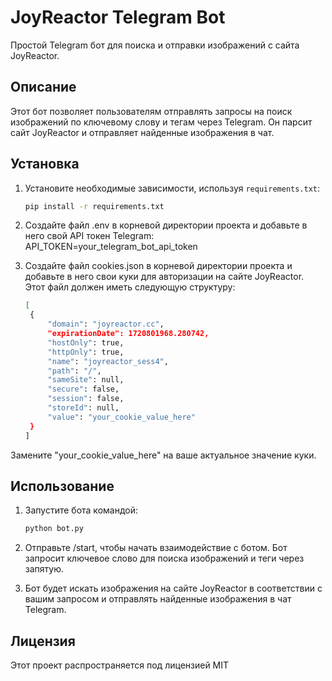# JoyReactor Telegram Bot

Простой Telegram бот для поиска и отправки изображений с сайта JoyReactor.

## Описание

Этот бот позволяет пользователям отправлять запросы на поиск изображений по ключевому слову и тегам через Telegram. Он парсит сайт JoyReactor и отправляет найденные изображения в чат.

## Установка

1. Установите необходимые зависимости, используя `requirements.txt`:

   ```bash
   pip install -r requirements.txt

2. Создайте файл .env в корневой директории проекта и добавьте в него свой API токен Telegram:
  API_TOKEN=your_telegram_bot_api_token

3. Создайте файл cookies.json в корневой директории проекта и добавьте в него свои куки для авторизации на сайте JoyReactor. Этот файл должен иметь следующую структуру:

   ```bash
   [
    {
        "domain": "joyreactor.cc",
        "expirationDate": 1720801968.280742,
        "hostOnly": true,
        "httpOnly": true,
        "name": "joyreactor_sess4",
        "path": "/",
        "sameSite": null,
        "secure": false,
        "session": false,
        "storeId": null,
        "value": "your_cookie_value_here"
    }
   ]

Замените "your_cookie_value_here" на ваше актуальное значение куки.

## Использование

1. Запустите бота командой:

   ```bash
   python bot.py

2. Отправьте /start, чтобы начать взаимодействие с ботом. Бот запросит ключевое слово для поиска изображений и теги через запятую.
3. Бот будет искать изображения на сайте JoyReactor в соответствии с вашим запросом и отправлять найденные изображения в чат Telegram.

## Лицензия
Этот проект распространяется под лицензией MIT
